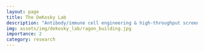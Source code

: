 ```yaml
---
layout: page
title: The DeKosky Lab
description: "Antibody/immune cell engineering & high-throughput screening of repertoires using novel single-cell microfluidics technology."
img: assets/img/dekosky_lab/ragon_building.jpg
importance: 2
category: research
---
```


